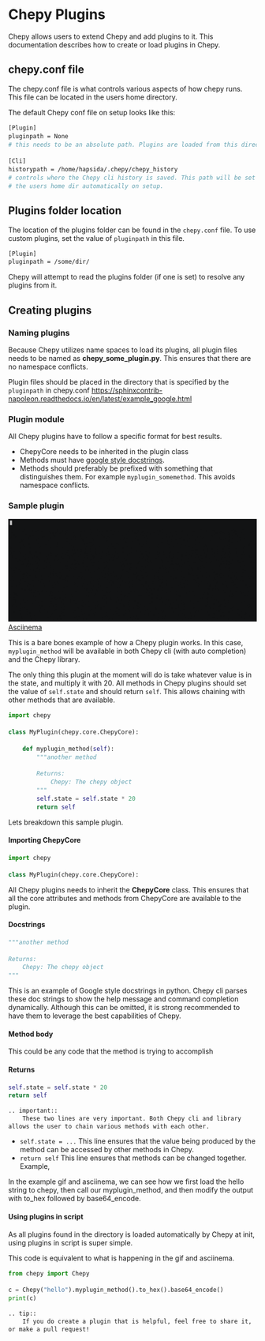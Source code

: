 # Chepy Plugins

Chepy allows users to extend Chepy and add plugins to it. This documentation describes how to create or load plugins in Chepy.

## chepy.conf file
The chepy.conf file is what controls various aspects of how chepy runs. This file can be located in the users home directory. 

The default Chepy conf file on setup looks like this:

```bash
[Plugin]
pluginpath = None
# this needs to be an absolute path. Plugins are loaded from this directory

[Cli]
historypath = /home/hapsida/.chepy/chepy_history
# controls where the Chepy cli history is saved. This path will be set to
# the users home dir automatically on setup.
```

## Plugins folder location
The location of the plugins folder can be found in the `chepy.conf` file. To use custom plugins, set the value of `pluginpath` in this file.

```bash
[Plugin]
pluginpath = /some/dir/
```

Chepy will attempt to read the plugins folder (if one is set) to resolve any plugins from it. 

## Creating plugins
### Naming plugins
Because Chepy utilizes name spaces to load its plugins, all plugin files needs to be named as **chepy_some_plugin.py**. This ensures that there are no namespace conflicts. 

Plugin files should be placed in the directory that is specified by the `pluginpath` in chepy.conf
https://sphinxcontrib-napoleon.readthedocs.io/en/latest/example_google.html
### Plugin module
All Chepy plugins have to follow a specific format for best results. 

- ChepyCore needs to be inherited in the plugin class
- Methods must have [google style docstrings](https://sphinxcontrib-napoleon.readthedocs.io/en/latest/example_google.html).
- Methods should preferably be prefixed with something that distinguishes them. For example `myplugin_somemethod`. This avoids namespace conflicts. 

### Sample plugin
![Plugin](./assets/plugin.gif)
[Asciinema](https://asciinema.org/a/apIR9AWO3EZpHrfKYfagVZk06)

This is a bare bones example of how a Chepy plugin works. In this case, `myplugin_method` will be available in both Chepy cli (with auto completion) and the Chepy library.

The only thing this plugin at the moment will do is take whatever value is in the state, and multiply it with 20. All methods in Chepy plugins should set the value of `self.state` and should return `self`. This allows chaining with other methods that are available. 

```python
import chepy

class MyPlugin(chepy.core.ChepyCore):
    
    def myplugin_method(self):
        """another method
        
        Returns:
            Chepy: The chepy object
        """
        self.state = self.state * 20
        return self
```

Lets breakdown this sample plugin.

#### Importing ChepyCore

```python
import chepy

class MyPlugin(chepy.core.ChepyCore):
```
All Chepy plugins needs to inherit the **ChepyCore** class. This ensures that all the core attributes and methods from ChepyCore are available to the plugin.

#### Docstrings
```python
"""another method
        
Returns:
    Chepy: The chepy object
"""
```

This is an example of Google style docstrings in python. Chepy cli parses these doc strings to show the help message and command completion dynamically. Although this can be omitted, it is strong recommended to have them to leverage the best capabilities of Chepy. 

#### Method body
This could be any code that the method is trying to accomplish

#### Returns
```python
self.state = self.state * 20
return self
```
```eval_rst
.. important::
    These two lines are very important. Both Chepy cli and library allows the user to chain various methods with each other. 
```

- `self.state = ...` This line ensures that the value being produced by the method can be accessed by other methods in Chepy.
- `return self` This line ensures that methods can be changed together. Example, 

In the example gif and asciinema, we can see how we first load the hello string to chepy, then call our myplugin_method, and then modify the output with to_hex followed by base64_encode.

#### Using plugins in script
As all plugins found in the directory is loaded automatically by Chepy at init, using plugins in script is super simple. 

This code is equivalent to what is happening in the gif and asciinema. 

```python
from chepy import Chepy

c = Chepy("hello").myplugin_method().to_hex().base64_encode()
print(c)
```

```eval_rst
.. tip::
    If you do create a plugin that is helpful, feel free to share it, or make a pull request!   
```
